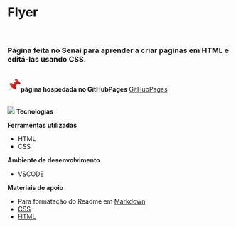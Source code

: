 <h1>Flyer</h1>

<br><h3>Página feita no Senai para aprender a criar páginas em HTML e editá-las usando CSS.</h3>


<br> <img src="https://github.com/Miguel1DM/Cartao-de-visitas/blob/main/img/alfinete.png" width = "30px"/>**página hospedada no GitHubPages** [GitHubPages](https://miguel1dm.github.io/Folder/)

<br> <img src="https://github.com/Miguel1DM/Folder/blob/main/img/ferramenta11.png" width = "30px"/> **Tecnologias**

**Ferramentas utilizadas**
* HTML
* CSS

**Ambiente de desenvolvimento**
* VSCODE




**Materiais de apoio**
* Para formatação do Readme em [Markdown](https://docs.pipz.com/central-de-ajuda/learning-center/guia-basico-de-markdown#open)
* [CSS](https://www.devmedia.com.br/guia/css/38149)
* [HTML](https://www.devmedia.com.br/guia/html/38051)








  




